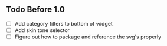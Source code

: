 ## Todo Before 1.0
- [ ] Add category filters to bottom of widget
- [ ] Add skin tone selector
- [ ] Figure out how to package and reference the svg's properly